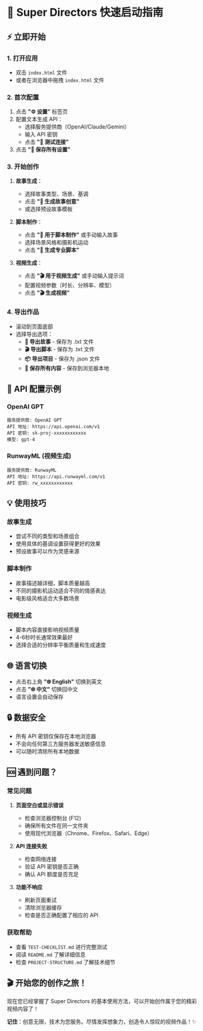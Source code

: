# 🚀 Super Directors 快速启动指南

## ⚡ 立即开始

### 1. 打开应用
- 双击 `index.html` 文件
- 或者在浏览器中拖拽 `index.html` 文件

### 2. 首次配置
1. 点击 **"⚙️ 设置"** 标签页
2. 配置文本生成 API：
   - 选择服务提供商（OpenAI/Claude/Gemini）
   - 输入 API 密钥
   - 点击 **"🔧 测试连接"**
3. 点击 **"💾 保存所有设置"**

### 3. 开始创作
1. **故事生成**：
   - 选择故事类型、场景、基调
   - 点击 **"🎲 生成故事创意"**
   - 或选择预设故事模板

2. **脚本制作**：
   - 点击 **"📝 用于脚本制作"** 或手动输入故事
   - 选择场景风格和摄影机运动
   - 点击 **"🤖 生成专业脚本"**

3. **视频生成**：
   - 点击 **"🎬 用于视频生成"** 或手动输入提示词
   - 配置视频参数（时长、分辨率、模型）
   - 点击 **"🎬 生成视频"**

### 4. 导出作品
- 滚动到页面底部
- 选择导出选项：
  - **📝 导出故事** - 保存为 .txt 文件
  - **🎬 导出脚本** - 保存为 .txt 文件
  - **📦 导出项目** - 保存为 .json 文件
  - **💾 保存所有内容** - 保存到浏览器本地

## 🔧 API 配置示例

### OpenAI GPT
```
服务提供商: OpenAI GPT
API 地址: https://api.openai.com/v1
API 密钥: sk-proj-xxxxxxxxxxxx
模型: gpt-4
```

### RunwayML (视频生成)
```
服务提供商: RunwayML
API 地址: https://api.runwayml.com/v1
API 密钥: rw_xxxxxxxxxxxx
```

## 💡 使用技巧

### 故事生成
- 尝试不同的类型和场景组合
- 使用具体的基调设置获得更好的效果
- 预设故事可以作为灵感来源

### 脚本制作
- 故事描述越详细，脚本质量越高
- 不同的摄影机运动适合不同的情感表达
- 电影级风格适合大多数场景

### 视频生成
- 脚本内容直接影响视频质量
- 4-6秒时长通常效果最好
- 选择合适的分辨率平衡质量和生成速度

## 🌐 语言切换
- 点击右上角 **"🌐 English"** 切换到英文
- 点击 **"🌐 中文"** 切换回中文
- 语言设置会自动保存

## 🔒 数据安全
- 所有 API 密钥仅保存在本地浏览器
- 不会向任何第三方服务器发送敏感信息
- 可以随时清除所有本地数据

## 🆘 遇到问题？

### 常见问题
1. **页面空白或显示错误**
   - 检查浏览器控制台 (F12)
   - 确保所有文件在同一文件夹
   - 使用现代浏览器（Chrome、Firefox、Safari、Edge）

2. **API 连接失败**
   - 检查网络连接
   - 验证 API 密钥是否正确
   - 确认 API 额度是否充足

3. **功能不响应**
   - 刷新页面重试
   - 清除浏览器缓存
   - 检查是否正确配置了相应的 API

### 获取帮助
- 查看 `TEST-CHECKLIST.md` 进行完整测试
- 阅读 `README.md` 了解详细信息
- 检查 `PROJECT-STRUCTURE.md` 了解技术细节

## 🎬 开始您的创作之旅！

现在您已经掌握了 Super Directors 的基本使用方法，可以开始创作属于您的精彩视频内容了！

**记住**：创意无限，技术为您服务。尽情发挥想象力，创造令人惊叹的视频作品！✨